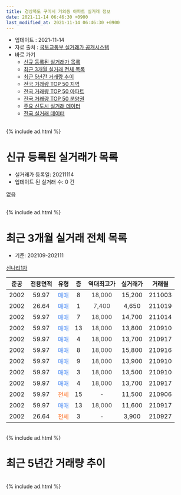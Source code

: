 ```yaml
---
title: 경상북도 구미시 거의동 아파트 실거래 정보
date: 2021-11-14 06:46:30 +0900
last_modified_at: 2021-11-14 06:46:30 +0900
---
```


* 업데이트 : 2021-11-14
* 자료 출처 : [국토교통부 실거래가 공개시스템](http://rt.molit.go.kr)
* 바로 가기
    * [신규 등록된 실거래가 목록](#신규-등록된-실거래가-목록)
    * [최근 3개월 실거래 전체 목록](#최근-3개월-실거래-전체-목록)
    * [최근 5년간 거래량 추이](#최근-5년간-거래량-추이)
    * [전국 거래량 TOP 50 지역](https://inasie.github.io/apt-trade-info/최근-3개월-전국에서-가장-거래가-많이-발생한-지역)
    * [전국 거래량 TOP 50 아파트](https://inasie.github.io/apt-trade-info/최근-3개월-전국에서-가장-거래가-많이-발생한-아파트)
    * [전국 거래량 TOP 50 분양권](https://inasie.github.io/apt-trade-info/최근-3개월-전국에서-가장-거래가-많이-발생한-분양권)
    * [주요 신도시 실거래 데이터](https://inasie.github.io/apt-trade-info/주요-신도시)
    * [전국 실거래 데이터](https://inasie.github.io/apt-trade-info/전국)
<br>
{% include ad.html %}
<br>

# 신규 등록된 실거래가 목록
* 실거래가 등록일: 20211114
* 업데이트 된 실거래 수: 0 건

없음

<br>
{% include ad.html %}
<br>

# 최근 3개월 실거래 전체 목록
* 기준: 202109-202111


[신나리1차](https://search.naver.com/search.naver?query=%EA%B2%BD%EC%83%81%EB%B6%81%EB%8F%84+%EA%B5%AC%EB%AF%B8%EC%8B%9C+%EA%B1%B0%EC%9D%98%EB%8F%99+%EC%8B%A0%EB%82%98%EB%A6%AC1%EC%B0%A8)

|준공|전용면적|유형|층|역대최고가|실거래가|거래월|
|:---:|:---:|:---:|:---:|:---:|:---:|:---:|
|2002|59.97|<span style="color:#4285f3">매매</span>|8|<span style="color:#444444">18,000</span>|15,200|211003|
|2002|26.64|<span style="color:#4285f3">매매</span>|1|<span style="color:#444444">7,400</span>|4,650|211019|
|2002|59.97|<span style="color:#4285f3">매매</span>|7|<span style="color:#444444">18,000</span>|14,700|211014|
|2002|59.97|<span style="color:#4285f3">매매</span>|13|<span style="color:#444444">18,000</span>|13,800|210910|
|2002|59.97|<span style="color:#4285f3">매매</span>|4|<span style="color:#444444">18,000</span>|13,700|210917|
|2002|59.97|<span style="color:#4285f3">매매</span>|8|<span style="color:#444444">18,000</span>|15,800|210916|
|2002|59.97|<span style="color:#4285f3">매매</span>|9|<span style="color:#444444">18,000</span>|13,900|210910|
|2002|59.97|<span style="color:#4285f3">매매</span>|3|<span style="color:#444444">18,000</span>|13,500|210910|
|2002|59.97|<span style="color:#4285f3">매매</span>|4|<span style="color:#444444">18,000</span>|13,700|210917|
|2002|59.97|<span style="color:#ff5a00">전세</span>|15|<span style="color:#444444">-</span>|11,500|210906|
|2002|59.97|<span style="color:#4285f3">매매</span>|13|<span style="color:#444444">18,000</span>|11,600|210917|
|2002|26.64|<span style="color:#ff5a00">전세</span>|3|<span style="color:#444444">-</span>|3,900|210927|


<br>
{% include ad.html %}
<br>

# 최근 5년간 거래량 추이


<div style="width:100%;">
    <canvas id="deal_progress" height="200"></canvas>
</div>

<script>
new Chart(document.getElementById("deal_progress"), {
    type: 'line',
    data: {
        labels: ['201611','201612','201701','201702','201703','201704','201705','201706','201707','201708','201709','201710','201711','201712','201801','201802','201803','201804','201805','201806','201807','201808','201809','201810','201811','201812','201901','201902','201903','201904','201905','201906','201907','201908','201909','201910','201911','201912','202001','202002','202003','202004','202005','202006','202007','202008','202009','202010','202011','202012','202101','202102','202103','202104','202105','202106','202107','202108','202109','202110','202111'],
        datasets: [{
            label: '매매',
            pointRadius: 1,
            data: [1, 1, 4, 2, 0, 2, 2, 1, 1, 0, 1, 0, 4, 1, 1, 1, 3, 4, 2, 2, 3, 1, 0, 0, 2, 0, 0, 2, 1, 0, 1, 1, 0, 0, 1, 2, 7, 0, 1, 3, 1, 3, 0, 3, 3, 2, 3, 4, 4, 5, 5, 1, 5, 0, 9, 3, 3, 8, 7, 3, 0],
            borderColor: "rgba(255, 201, 14, 1)",
            backgroundColor: "rgba(255, 201, 14, 0.5)",
            fill: false,
            lineTension: 0
        },{
            label: '전월세',
            pointRadius: 1,
            data: [2, 2, 3, 1, 0, 2, 1, 0, 1, 1, 1, 0, 0, 3, 8, 4, 3, 2, 1, 3, 1, 1, 2, 1, 0, 2, 4, 5, 2, 0, 0, 1, 1, 3, 2, 0, 3, 1, 2, 2, 2, 0, 2, 0, 0, 1, 0, 0, 1, 0, 3, 3, 2, 2, 2, 3, 3, 0, 2, 0, 0],
            borderColor: "rgba(0, 141, 185, 1)",
            backgroundColor: "rgba(0, 141, 185, 0.5)",
            fill: false,
            lineTension: 0
        }
        ]
    },
    options: {
        responsive: true,
        title: {
            display: false
        },
        tooltips: {
            mode: 'index',
            intersect: false
        },
        hover: {
            mode: 'nearest',
            intersect: true
        },
        scales: {
            xAxes: [{
                display: true,
                scaleLabel: {
                    display: true,
                    labelString: '년/월'
                }
            }],
            yAxes: [{
                display: true,
                ticks: {
                    suggestedMin: 0,
                },
                scaleLabel: {
                    display: true,
                    labelString: '실거래 수'
                }
            }]
        }
    }
});

</script>


<br>
{% include ad.html %}
<br>


